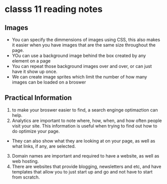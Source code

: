 # classs 11 reading notes 

## Images 
* You can specify the dimmensions of images using CSS, this also makes it easier when you have images that are the same size throughout the page. 
* YOu can use a background image behind the box created by any element on a page 
* You can repeat those background images over and over, or can just have it show up once. 
* We can create image sprites which limit the number of how many images can be loaded on a broswer 


## Practical Information

1. to make your broswer easier to find, a search enginge optimaztion can help. 
2. Analytics are important to note where, how, when, and how often people visit your site. This information is useful when trying to find out how to do optimize your page. 
  * They can also show what they are looking at on your page, as well as what links, if any, are selected. 
3. Domain names are important and required to have a website, as well as web hosting. 
4. There are websites that provide blogging, newsletters and etc, and have templates that allow you to just start up and go and not have to start from scratch. 